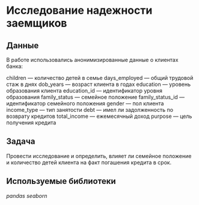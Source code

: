 # Исследование надежности заемщиков

## Данные
В работе использовались анонимизированные данные о клиентах банка:

children — количество детей в семье
days_employed — общий трудовой стаж в днях
dob_years — возраст клиента в годах
education — уровень образования клиента
education_id — идентификатор уровня образования
family_status — семейное положение
family_status_id — идентификатор семейного положения
gender — пол клиента
income_type — тип занятости
debt — имел ли задолженность по возврату кредитов
total_income — ежемесячный доход
purpose — цель получения кредита

## Задача
Провести исследование и определить, влияет ли семейное положение и количество детей клиента на факт погашения кредита в срок.

## Используемые библиотеки

*pandas*
*seaborn*
